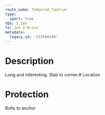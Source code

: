 ```yaml
---
route_name: Tempered Tantrum
type:
  sport: true
YDS: 5.10a
fa: Jon O'Brien
metadata:
  legacy_id: '112560249'
---
```

# Description
Long and interesting.  Slab to corner.# Location
# Protection
Bolts to anchor